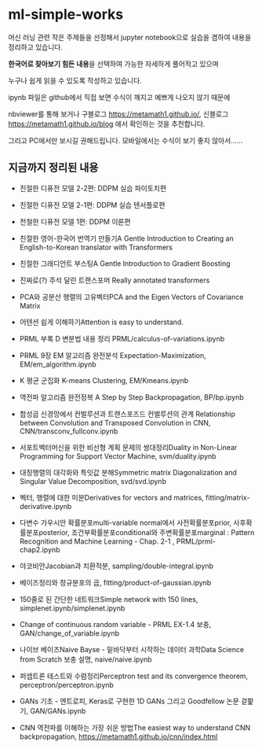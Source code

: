 # ml-simple-works

머신 러닝 관련 작은 주제들을 선정해서 jupyter notebook으로 실습을 겸하여 내용을 정리하고 있습니다.

**한국어로 찾아보기 힘든 내용**을 선택하여 가능한 자세하게 풀어적고 있으며 

누구나 쉽게 읽을 수 있도록 작성하고 있습니다.

ipynb 파일은 github에서 직접 보면 수식이 깨지고 예쁘게 나오지 않기 때문에

nbviewer를 통해 보거나 구블로그 https://metamath1.github.io/,  신블로그 https://metamath1.github.io/blog 에서 확인하는 것을 추천합니다.

그리고 PC에서만 보시길 권해드립니다. 모바일에서는 수식이 보기 좋지 않아서......


## 지금까지 정리된 내용

- 친절한 디퓨전 모델 2-2편: DDPM 실습 파이토치편

- 친절한 디퓨전 모델 2-1편: DDPM 실습 텐서플로편

- 천철한 디퓨전 모델 1편: DDPM 이론편

- 친절한 영어-한국어 번역기 만들기A Gentle Introduction to Creating an English-to-Korean translator with Transformers

- 친절한 그래디언트 부스팅A Gentle Introduction to Gradient Boosting

- 진짜로(?) 주석 달린 트랜스포머 Really annotated transformers 

- PCA와 공분산 행렬의 고유벡터PCA and the Eigen Vectors of Covariance Matrix 

- 어텐션 쉽게 이해하기Attention is easy to understand.
  
- PRML 부록 D 변분법 내용 정리 PRML/calculus-of-variations.ipynb

- PRML 9장 EM 알고리즘 완전분석 Expectation-Maximization, EM/em_algorithm.ipynb

- K 평균 군집화 K-means Clustering, EM/Kmeans.ipynb

- 역전파 알고리즘 완전정복 A Step by Step Backpropagation, BP/bp.ipynb

- 합성곱 신경망에서 컨벌루션과 트랜스포즈드 컨벌루션의 관계 Relationship between Convolution and Transposed Convolution in CNN, CNN/transconv_fullconv.ipynb 

- 서포트벡터머신을 위한 비선형 계획 문제의 쌍대정리Duality in Non-Linear Programming for Support Vector Machine, svm/duality.ipynb 

- 대칭행렬의 대각화와 특잇값 분해Symmetric matrix Diagonalization and Singular Value Decomposition, svd/svd.ipynb

- 벡터, 행렬에 대한 미분Derivatives for vectors and matrices, fitting/matrix-derivative.ipynb

- 다변수 가우시안 확률분포multi-variable normal에서 사전확률분포prior, 사후확률분포posterior, 조건부확률분포conditional와 주변확률분포marginal : Pattern Recognition and Machine Learning - Chap. 2-1 , PRML/prml-chap2.ipynb

- 야코비안Jacobian과 치환적분, sampling/double-integral.ipynb

- 베이즈정리와 정규분포의 곱, fitting/product-of-gaussian.ipynb

- 150줄로 된 간단한 네트워크Simple network with 150 lines, simplenet.ipynb/simplenet.ipynb

- Change of continuous random variable - PRML EX-1.4 보충, GAN/change_of_variable.ipynb

- 나이브 베이즈Naive Bayse - 밑바닥부터 시작하는 데이터 과학Data Science from Scratch 보충 설명, naive/naive.ipynb

- 퍼셉트론 테스트와 수렴정리Perceptron test and its convergence theorem, perceptron/perceptron.ipynb

- GANs 기초 - 엔트로피, Keras로 구현한 1D GANs 그리고 Goodfellow 논문 겉핥기, GAN/GANs.ipynb

- CNN 역전파를 이해하는 가장 쉬운 방법The easiest way to understand CNN backpropagation, https://metamath1.github.io/cnn/index.html

